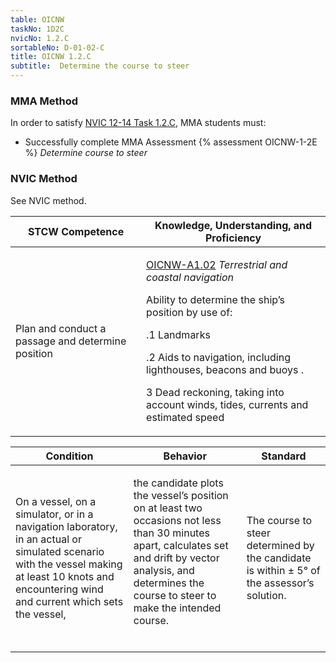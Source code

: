 ```yaml
---
table: OICNW
taskNo: 1D2C
nvicNo: 1.2.C 
sortableNo: D-01-02-C
title: OICNW 1.2.C 
subtitle:  Determine the course to steer
---
```



### MMA Method

In order to satisfy  [NVIC 12-14  Task  1.2.C]({{site.baseurl}}/assets/images/nvic-12-14.pdf), MMA students must:

* Successfully complete MMA Assessment {% assessment OICNW-1-2E %} *Determine course to steer*


### NVIC Method

<a onclick="togglevisibility('nvic_methods')" >See NVIC method.</a>

<div id='nvic_methods' class='hide'>

<table>
<thead>
<tr>
<th class='forty'> STCW Competence </th>
<th class='sixty'> Knowledge, Understanding, and Proficiency </th>
</tr>
</thead>




<tbody>
<tr><td markdown='1'>

Plan and conduct a passage and determine position

</td><td markdown='1'>

[OICNW-A1.02]({{site.baseurl}}/tables/21.html#OICNW-A1.02) *Terrestrial and coastal navigation*

Ability to determine the ship’s position by use of: 

.1  Landmarks

.2  Aids to navigation, including lighthouses, beacons and buoys .

3  Dead reckoning, taking into account winds, tides, currents and estimated speed

</td></tr>


</tbody>
</table>


<table>
<thead>
<tr><th class='twenty'>  Condition </th><th class='twenty'> Behavior </th><th  class='sixty'>Standard </th></tr>
</thead>
<tbody >



<tr><td markdown='1'>

On a vessel, on a simulator, or in a navigation laboratory, in an actual or simulated scenario with the vessel making at least 10 knots and encountering wind and current which sets the vessel,

</td><td markdown='1'>

the candidate plots the vessel’s position on at least two occasions not less than 30 minutes apart, calculates set and drift by vector analysis, and determines the course to steer to make the intended course.

<br>

<div class="tooltip">
<span class="tooltiptext">
</span>
</div>


</td><td markdown='1'>

The course to steer determined by the candidate is within ± 5° of the assessor’s solution.

</td></tr>
</tbody>
</table>
</div>
